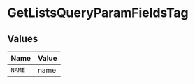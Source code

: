 # GetListsQueryParamFieldsTag


## Values

| Name   | Value  |
| ------ | ------ |
| `NAME` | name   |